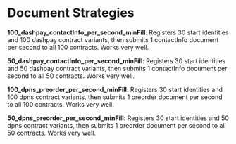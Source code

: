# Document Strategies

**100_dashpay_contactInfo_per_second_minFill**: Registers 30 start identities and 100 dashpay contract variants, then submits 1 contactInfo document per second to all 100 contracts. Works very well.

**50_dashpay_contactInfo_per_second_minFill**: Registers 30 start identities and 50 dashpay contract variants, then submits 1 contactInfo document per second to all 50 contracts. Works very well.

**100_dpns_preorder_per_second_minFill**: Registers 30 start identities and 100 dpns contract variants, then submits 1 preorder document per second to all 100 contracts. Works very well.

**50_dpns_preorder_per_second_minFill**: Registers 30 start identities and 50 dpns contract variants, then submits 1 preorder document per second to all 50 contracts. Works very well.
